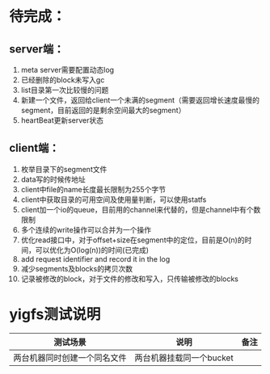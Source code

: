 # 待完成：
## server端：
1. meta server需要配置动态log
2. 已经删除的block未写入gc
3. list目录第一次比较慢的问题
4. 新建一个文件，返回给client一个未满的segment（需要返回增长速度最慢的segment，目前返回的是剩余空间最大的segment）
5. heartBeat更新server状态

## client端：
1. 枚举目录下的segment文件
2. data写的时候传地址
3. client中file的name长度最长限制为255个字节
4. client中获取目录的可用空间及使用量判断，可以使用statfs
5. client加一个io的queue，目前用的channel来代替的，但是channel中有个数限制
6. 多个连续的write操作可以合并为一个操作
7. 优化read接口中，对于offset+size在segment中的定位，目前是O(n)的时间，可以优化为O(log(n))的时间(已完成)
8. add request identifier and record it in the log
9. 减少segments及blocks的拷贝次数
10. 记录被修改的block，对于文件的修改和写入，只传输被修改的blocks


# yigfs测试说明
|            测试场景          |          说明         |      备注      |
| --------------------------- | --------------------- |----------------|      
| 两台机器同时创建一个同名文件  | 两台机器挂载同一个bucket|                 |

